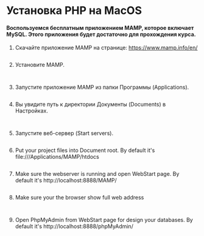 # Установка PHP на MacOS

#### Воспользуемся бесплатным приложением MAMP, которое включает MySQL. Этого приложения будет достаточно для прохождения курса.


1. Скачайте приложение MAMP на странице: https://www.mamp.info/en/ 

<p><img src="img_mac/1.jpg" alt=""></p>


2. Установите MAMP.

<p><img src="img_mac/2.jpg" alt=""></p>
<p><img src="img_mac/3.jpg" alt=""></p>

3. Запустите приложение MAMP из папки Программы (Applications).

<p><img src="img_mac/4.jpg" alt=""></p>

4. Вы увидите путь к директории Документы (Documents) в Настройках.

<p><img src="img_mac/5.jpg" alt=""></p>
<p><img src="img_mac/6.jpg" alt=""></p>

5. Запустите веб-сервер (Start servers).

<p><img src="img_mac/7.jpg" alt=""></p>

6. Put your project files into Document root. By default it's file:///Applications/MAMP/htdocs 

<p><img src="img_mac/8.jpg" alt=""></p>

7. Make sure the webserver is running and open WebStart page. By default it's http://localhost:8888/MAMP/ 

<p><img src="img_mac/9.jpg" alt=""></p>

8. Make sure your the browser show full web address  

<p><img src="img_mac/10.jpg" alt=""></p>
<p><img src="img_mac/11.jpg" alt=""></p>

9. Open PhpMyAdmin from WebStart page for design your databases. By default it's http://localhost:8888/phpMyAdmin/  

<p><img src="img_mac/12.jpg" alt=""></p>
<p><img src="img_mac/13.jpg" alt=""></p>
